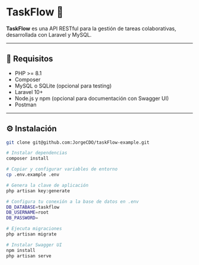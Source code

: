 # TaskFlow 🧩

**TaskFlow** es una API RESTful para la gestión de tareas colaborativas, desarrollada con Laravel y MySQL.

---

## 🚀 Requisitos

- PHP >= 8.1
- Composer
- MySQL o SQLite (opcional para testing)
- Laravel 10+
- Node.js y npm (opcional para documentación con Swagger UI)
- Postman

---

## ⚙️ Instalación

```bash
git clone git@github.com:JorgeCDO/taskFlow-example.git

# Instalar dependencias
composer install

# Copiar y configurar variables de entorno
cp .env.example .env

# Genera la clave de aplicación
php artisan key:generate

# Configura tu conexión a la base de datos en .env
DB_DATABASE=taskflow
DB_USERNAME=root
DB_PASSWORD=

# Ejecuta migraciones
php artisan migrate

# Instalar Swagger UI
npm install
php artisan serve
